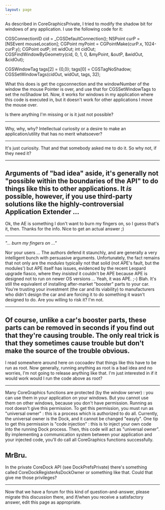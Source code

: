 ```yaml
---
layout: page
---
```


As described in CoreGraphicsPrivate, I tried to modify the shadow bit for windows of any application.
I use the following code for it:
    
CGSConnectionID cid = _CGSDefaultConnection();
NSPoint curP = [NSEvent mouseLocation];
CGPoint myPoint = CGPointMake(curP.x, 1024-curP.y);
CGPoint outP;
int widOut;
int cidOut;
CGSFindWindowByGeometry(cid, 0, 1, 0, &myPoint, &outP, &widOut, &cidOut);

CGSWindowTag tags[2] = {0,0};
tags[0] = CGSTagNoShadow;
CGSSetWindowTags(cidOut, widOut, tags, 32);

What this does is get the cgsconnection and the windowNumber of the window the mouse Pointer is over, and use that for CGSSetWindowTags to set the noShadow bit.
Now, it works for windows in my application where this code is executed in, but it doesn't work for other applications I move the mouse over.

Is there anything I'm missing or is it just not possible?

----

Why, why, why? Intellectual curiosity or a desire to make an application/utility that has no merit whatsoever?

----
It's just curiosity. That and that somebody asked me to do it. So why not, if they need it?

----
Arguments of "bad idea" aside, it's generally not "possible within the boundaries of the API" to do things like this to other applications. It *is* possible, however, if you use third-party solutions like the highly-controversial Application Extender ...
----
Ok, the AE is something I don't want to burn my fingers on, so I guess that's it, then. Thanks for the info. Nice to get an actual answer ;)

----

*"... burn my fingers on ..."* 

Nor your users ... The authors defend it staunchly, and are generally a very intelligent bunch with persuasive arguments. Unfortunately, the fact remains that not only are the *modules* typically not that solid (not APE's fault, but the modules') but APE itself has issues, evidenced by the recent Leopard upgrade fiasco, where they *insisted* it couldn't be APE because APE is designed not to run on newer OS versions ... Yeah, it was APE. ;-) Blah. It's still the equivalent of installing after-market "booster" parts to your car. You're trusting your investment (the car and its viability) to manufacturers who didn't design the car and are forcing it to do something it wasn't designed to do. Are you willing to risk it? I'm not.

----
Of course, unlike a car's booster parts, these parts can be removed in seconds if you find out that they're causing trouble. The only real trick is that they sometimes cause trouble but don't make the source of the trouble obvious.
----
I read somewhere around here on cocoadev that things like this have to be run as root. Now generally, running anything as root is a bad idea and no worries, I'm not going to release anything like that. I'm just interested in if it would work would I run the code above as root?

----
Many CoreGraphics functions are protected (by the window server) : you can use them in your application on your windows. But you cannot use them on other windows, because you don't have permission.
Running as root doesn't give this permission.
To get this permission, you must run as "universal owner" : this is a process which is authorized to do all.
Currently, the universal owner is the Dock, and it cannot be changed "easyly".
One tip to get this permission is "code injection" : this is to inject your own code into the running Dock process. Then, this code will act as "universal owner". By implementing a communication system between your application and your injected code, you'll do call all CoreGraphics functions successfully.

MrBru.
----
In the private CoreDock API (see DockPrefsPrivate) there's something called CoreDockRegisterAsDockOwner or something like that. Could that give me those privileges?

----
Now that we have a forum for this kind of question-and-answer, please migrate this discussion there, and if/when you receive a satisfactory answer, edit this page as appropriate.
